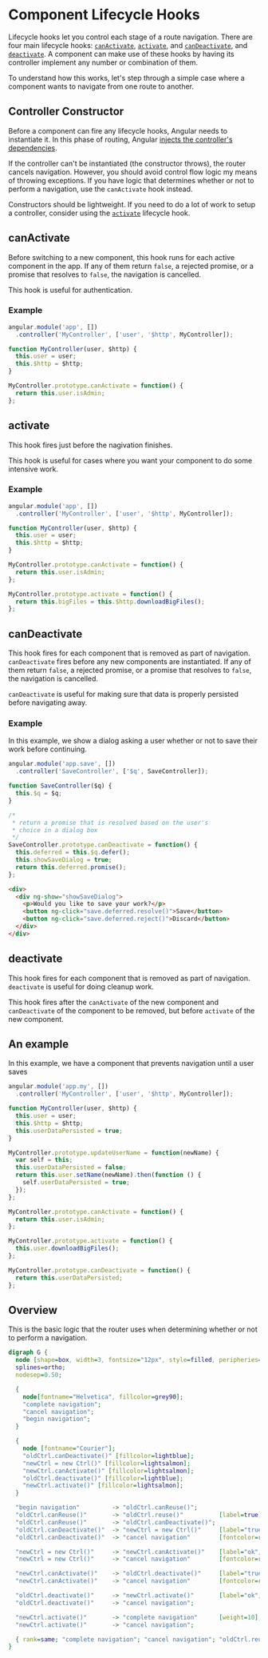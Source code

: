 # Component Lifecycle Hooks

Lifecycle hooks let you control each stage of a route navigation.
There are four main lifecycle hooks: [`canActivate`](#can-activate), [`activate`](#activate), and [`canDeactivate`](#can-deactivate), and [`deactivate`](#deactivate).
A component can make use of these hooks by having its controller implement any number or combination of them.

To understand how this works, let's step through a simple case where a component wants to navigate from one route to another.

<!--
TODO: expected behavior of a navigation while another navigation is completing?
-->

## Controller Constructor

Before a component can fire any lifecycle hooks, Angular needs to instantiate it.
In this phase of routing, Angular [injects the controller's dependencies](https://docs.angularjs.org/guide/di#controllers).

<!-- <aside> -->
If the controller can't be instantiated (the constructor throws), the router cancels navigation.
However, you should avoid control flow logic my means of throwing exceptions.
If you have logic that determines whether or not to perform a navigation, use the `canActivate` hook instead.
<!-- </aside> -->

Constructors should be lightweight.
If you need to do a lot of work to setup a controller, consider using the [`activate`](#activate) lifecycle hook.

## canActivate

Before switching to a new component, this hook runs for each active component in the app.
If any of them return `false`, a rejected promise, or a promise that resolves to `false`,
the navigation is cancelled.

This hook is useful for authentication.

### Example

```js
angular.module('app', [])
  .controller('MyController', ['user', '$http', MyController]);

function MyController(user, $http) {
  this.user = user;
  this.$http = $http;
}

MyController.prototype.canActivate = function() {
  return this.user.isAdmin;
};
```

## activate

This hook fires just before the nagivation finishes.

This hook is useful for cases where you want your component to do some intensive work.

### Example

```js
angular.module('app', [])
  .controller('MyController', ['user', '$http', MyController]);

function MyController(user, $http) {
  this.user = user;
  this.$http = $http;
}

MyController.prototype.canActivate = function() {
  return this.user.isAdmin;
};

MyController.prototype.activate = function() {
  return this.bigFiles = this.$http.downloadBigFiles();
};
```

## canDeactivate

This hook fires for each component that is removed as part of navigation.
`canDeactivate` fires before any new components are instantiated.
If any of them return `false`, a rejected promise, or a promise that resolves to `false`,
the navigation is cancelled.

`canDeactivate` is useful for making sure that data is properly persisted before navigating away.

### Example

In this example, we show a dialog asking a user whether or not to save their work
before continuing.

```js
angular.module('app.save', [])
  .controller('SaveController', ['$q', SaveController]);

function SaveController($q) {
  this.$q = $q;
}

/*
 * return a promise that is resolved based on the user's
 * choice in a dialog box
 */
SaveController.prototype.canDeactivate = function() {
  this.deferred = this.$q.defer();
  this.showSaveDialog = true;
  return this.deferred.promise();
};
```

```html
<div>
  <div ng-show="showSaveDialog">
    <p>Would you like to save your work?</p>
    <button ng-click="save.deferred.resolve()">Save</button>
    <button ng-click="save.deferred.reject()">Discard</button>
  </div>
</div>
```

## deactivate

This hook fires for each component that is removed as part of navigation.
`deactivate` is useful for doing cleanup work.

This hook fires after the `canActivate` of the new component and `canDeactivate` of the component to be removed, but before `activate` of the new component.

## An example

In this example, we have a component that prevents navigation until a user saves

```js
angular.module('app.my', [])
  .controller('MyController', ['user', '$http', MyController]);

function MyController(user, $http) {
  this.user = user;
  this.$http = $http;
  this.userDataPersisted = true;
}

MyController.prototype.updateUserName = function(newName) {
  var self = this;
  this.userDataPersisted = false;
  return this.user.setName(newName).then(function () {
    self.userDataPersisted = true;
  });
};

MyController.prototype.canActivate = function() {
  return this.user.isAdmin;
};

MyController.prototype.activate = function() {
  this.user.downloadBigFiles();
};

MyController.prototype.canDeactivate = function() {
  return this.userDataPersisted;
};
```

<!-- TODO: finish this, add example
## canReactivate and reactivate

This hook allows you to reuse a component when navigating.

It's useful for adding animations.

This hook is run if the above is true. Instead of destroying the existing component and
instantiating a new one, a component's `reactivate` hook is called when a navigation
completes.

### Example

TODO
-->

## Overview

This is the basic logic that the router uses when determining whether or not to perform a navigation.

```dot
digraph G {
  node [shape=box, width=3, fontsize="12px", style=filled, peripheries=0];
  splines=ortho;
  nodesep=0.50;

  {
    node[fontname="Helvetica", fillcolor=grey90];
    "complete navigation";
    "cancel navigation";
    "begin navigation";
  }

  {
    node [fontname="Courier"];
    "oldCtrl.canDeactivate()" [fillcolor=lightblue];
    "newCtrl = new Ctrl()" [fillcolor=lightsalmon];
    "newCtrl.canActivate()" [fillcolor=lightsalmon];
    "oldCtrl.deactivate()" [fillcolor=lightblue];
    "newCtrl.activate()" [fillcolor=lightsalmon];
  }

  "begin navigation"         -> "oldCtrl.canReuse()";
  "oldCtrl.canReuse()"       -> "oldCtrl.reuse()"          [label=true];
  "oldCtrl.canReuse()"       -> "oldCtrl.canDeactivate()";
  "oldCtrl.canDeactivate()"  -> "newCtrl = new Ctrl()"     [label="true", weight=10, fontcolor=darkgreen];
  "oldCtrl.canDeactivate()"  -> "cancel navigation"        [fontcolor=red];

  "newCtrl = new Ctrl()"     -> "newCtrl.canActivate()"    [label="ok", weight=10, fontcolor=darkgreen];
  "newCtrl = new Ctrl()"     -> "cancel navigation"        [fontcolor=red];

  "newCtrl.canActivate()"    -> "oldCtrl.deactivate()"     [label="true", weight=10, fontcolor=darkgreen];
  "newCtrl.canActivate()"    -> "cancel navigation"        [fontcolor=red];

  "oldCtrl.deactivate()"     -> "newCtrl.activate()"       [label="ok", weight=10, fontcolor=darkgreen];
  "oldCtrl.deactivate()"     -> "cancel navigation";

  "newCtrl.activate()"       -> "complete navigation"      [weight=10];
  "newCtrl.activate()"       -> "cancel navigation";

  { rank=same; "complete navigation"; "cancel navigation"; "oldCtrl.reuse()" }
}
```



<!--
TODO: finish this
## Handling failure

What happens when a `canActivate` or `canDeactivate` returns `false`?

By default, this stops the navigation entirely.

TODO: show multiple levels
-->


<!--
## Hooks in Multiple levels
TODO: show multi-level
-->

